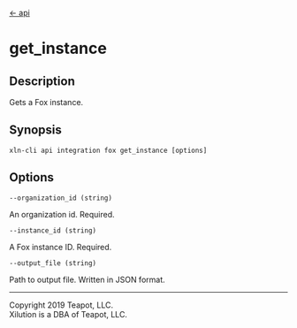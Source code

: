 [<- api](../../../api/index.md)

# get_instance

## Description

Gets a Fox instance.

## Synopsis

```
xln-cli api integration fox get_instance [options]
```

## Options

`--organization_id (string)`

An organization id. Required.

`--instance_id (string)`

A Fox instance ID. Required.

`--output_file (string)`

Path to output file. Written in JSON format.

---
Copyright 2019 Teapot, LLC.  
Xilution is a DBA of Teapot, LLC.
